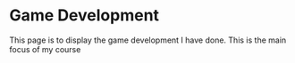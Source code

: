 # Game Development

This page is to display the game development I have done. This is the main focus of my course
